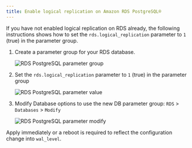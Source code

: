 ```yaml
---
title: Enable logical replication on Amazon RDS PostgreSQL®
---
```


If you have not enabled logical replication on RDS already, the
following instructions shows how to set the `rds.logical_replication`
parameter to `1` (true) in the parameter group.

1.  Create a parameter group for your RDS database.

    ![RDS PostgreSQL parameter group](/images/content/products/postgresql/migrate-rds-pg-parameter-group.png)

2.  Set the `rds.logical_replication` parameter to `1` (true) in the
    parameter group

    ![RDS PostgreSQL parameter value](/images/content/products/postgresql/migrate-rds-pg-parameter-value.png)

3.  Modify Database options to use the new DB parameter group: `RDS` >
    `Databases` > `Modify`

    ![RDS PostgreSQL parameter modify](/images/content/products/postgresql/migrate-rds-pg-parameter-modify.png)

Apply immediately or a reboot is required to reflect the configuration change into `wal_level`.
